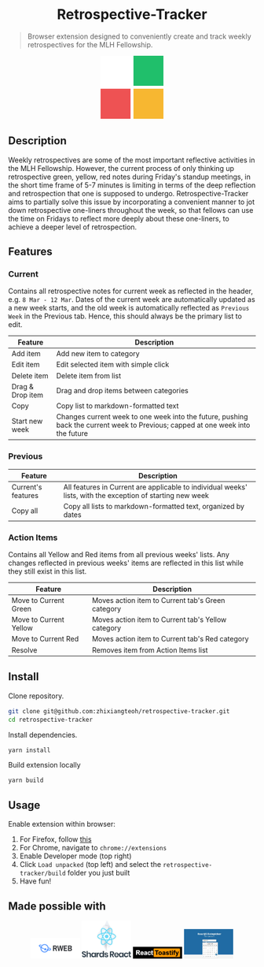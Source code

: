 <h1 align="center">Retrospective-Tracker</h1>

> Browser extension designed to conveniently create and track weekly retrospectives for the MLH Fellowship.

<div align="center">
    <img src="src/assets/img/icon-128x128.png" />
</div>

## Description

Weekly retrospectives are some of the most important reflective activities in the MLH Fellowship. However, the current process of only thinking up retrospective green, yellow, red notes during Friday's standup meetings, in the short time frame of 5-7 minutes is limiting in terms of the deep reflection and retrospection that one is supposed to undergo. Retrospective-Tracker aims to partially solve this issue by incorporating a convenient manner to jot down retrospective one-liners throughout the week, so that fellows can use the time on Fridays to reflect more deeply about these one-liners, to achieve a deeper level of retrospection.
## Features
### Current

Contains all retrospective notes for current week as reflected in the header, e.g. `8 Mar - 12 Mar`. Dates of the current week are automatically updated as a new week starts, and the old week is automatically reflected as `Previous Week` in the Previous tab. Hence, this should always be the primary list to edit.

|Feature|Description|
|-|-|
|Add item|Add new item to category|
|Edit item|Edit selected item with simple click|
|Delete item|Delete item from list|
|Drag & Drop item|Drag and drop items between categories|
|Copy|Copy list to markdown-formatted text|
|Start new week|Changes current week to one week into the future, pushing back the current week to Previous; capped at one week into the future|

### Previous


|Feature|Description|
|-|-|
|Current's features|All features in Current are applicable to individual weeks' lists, with the exception of starting new week|
|Copy all|Copy all lists to markdown-formatted text, organized by dates|
### Action Items

Contains all Yellow and Red items from all previous weeks' lists. Any changes reflected in previous weeks' items are reflected in this list while they still exist in this list.

|Feature|Description|
|-|-|
|Move to Current Green|Moves action item to Current tab's Green category|
|Move to Current Yellow|Moves action item to Current tab's Yellow category|
|Move to Current Red|Moves action item to Current tab's Red category|
|Resolve|Removes item from Action Items list|

## Install

Clone repository.
```sh
git clone git@github.com:zhixiangteoh/retrospective-tracker.git
cd retrospective-tracker
```

Install dependencies.
```sh
yarn install
```

Build extension locally
```sh
yarn build
```
## Usage

Enable extension within browser:
1. For Firefox, follow [this](https://developer.mozilla.org/en-US/docs/Mozilla/Add-ons/WebExtensions/Your_first_WebExtension#installing)
1. For Chrome, navigate to `chrome://extensions`
2. Enable Developer mode (top right)
3. Click `Load unpacked` (top left) and select the `retrospective-tracker/build` folder you just built
4. Have fun!

## Made possible with

<div align="center">
    <img width="100" src="rweb.png" alt="React Web Extension Boilerplate" />
    <img width="100" src="shards.jpg" alt="Shards React" />
    <img width="100" src="toastify.png" alt="React-Toastify" />
    <img width="100" src="datepicker.jpg" alt="React Datepicker" />
</div>
